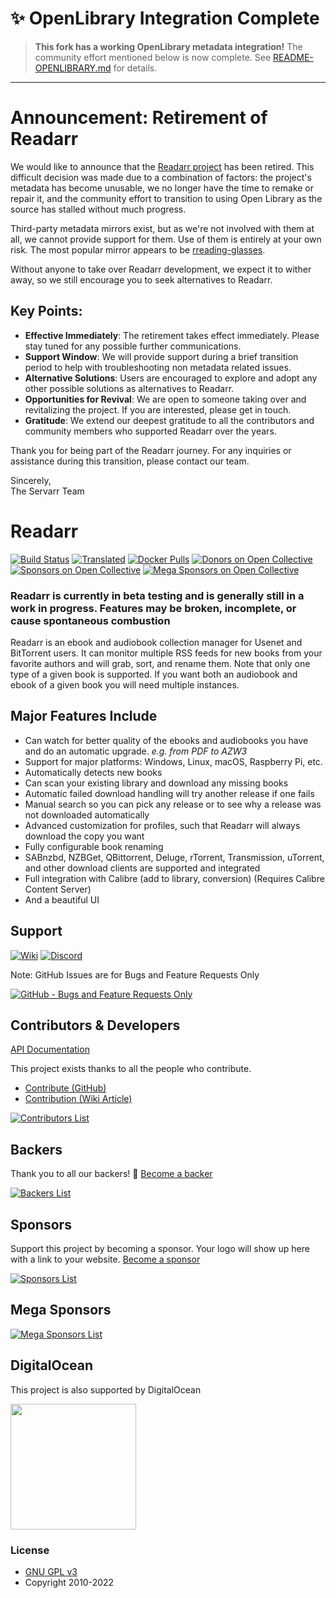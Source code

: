 # ✨ OpenLibrary Integration Complete

> **This fork has a working OpenLibrary metadata integration!** The community effort mentioned below is now complete. See [README-OPENLIBRARY.md](README-OPENLIBRARY.md) for details.

---

# Announcement: Retirement of Readarr

We would like to announce that the [Readarr project](<https://github.com/Readarr/Readarr>) has been retired. This difficult decision was made due to a combination of factors: the project's metadata has become unusable, we no longer have the time to remake or repair it, and the community effort to transition to using Open Library as the source has stalled without much progress.

Third-party metadata mirrors exist, but as we're not involved with them at all, we cannot provide support for them. Use of them is entirely at your own risk. The most popular mirror appears to be [rreading-glasses](<https://github.com/blampe/rreading-glasses>).

Without anyone to take over Readarr development, we expect it to wither away, so we still encourage you to seek alternatives to Readarr.

## Key Points:
- **Effective Immediately**: The retirement takes effect immediately. Please stay tuned for any possible further communications.
- **Support Window**: We will provide support during a brief transition period to help with troubleshooting non metadata related issues.
- **Alternative Solutions**: Users are encouraged to explore and adopt any other possible solutions as alternatives to Readarr.
- **Opportunities for Revival**: We are open to someone taking over and revitalizing the project. If you are interested, please get in touch.
- **Gratitude**: We extend our deepest gratitude to all the contributors and community members who supported Readarr over the years.

Thank you for being part of the Readarr journey. For any inquiries or assistance during this transition, please contact our team.

Sincerely,  
The Servarr Team

# Readarr

[![Build Status](https://dev.azure.com/Readarr/Readarr/_apis/build/status/Readarr.Readarr?branchName=develop)](https://dev.azure.com/Readarr/Readarr/_build/latest?definitionId=1&branchName=develop)
[![Translated](https://translate.servarr.com/widgets/servarr/-/readarr/svg-badge.svg)](https://translate.servarr.com/engage/readarr/?utm_source=widget)
[![Docker Pulls](https://img.shields.io/docker/pulls/hotio/readarr)](https://wiki.servarr.com/readarr/installation#docker)
[![Donors on Open Collective](https://opencollective.com/Readarr/backers/badge.svg)](#backers)
[![Sponsors on Open Collective](https://opencollective.com/Readarr/sponsors/badge.svg)](#sponsors)
[![Mega Sponsors on Open Collective](https://opencollective.com/Readarr/megasponsors/badge.svg)](#mega-sponsors)

### Readarr is currently in beta testing and is generally still in a work in progress. Features may be broken, incomplete, or cause spontaneous combustion

Readarr is an ebook and audiobook collection manager for Usenet and BitTorrent users. It can monitor multiple RSS feeds for new books from your favorite authors and will grab, sort, and rename them.
Note that only one type of a given book is supported. If you want both an audiobook and ebook of a given book you will need multiple instances.

## Major Features Include

* Can watch for better quality of the ebooks and audiobooks you have and do an automatic upgrade. *e.g. from PDF to AZW3*
* Support for major platforms: Windows, Linux, macOS, Raspberry Pi, etc.
* Automatically detects new books
* Can scan your existing library and download any missing books
* Automatic failed download handling will try another release if one fails
* Manual search so you can pick any release or to see why a release was not downloaded automatically
* Advanced customization for profiles, such that Readarr will always download the copy you want
* Fully configurable book renaming
* SABnzbd, NZBGet, QBittorrent, Deluge, rTorrent, Transmission, uTorrent, and other download clients are supported and integrated
* Full integration with Calibre (add to library, conversion) (Requires Calibre Content Server)
* And a beautiful UI

## Support

[![Wiki](https://img.shields.io/badge/servarr-wiki-181717.svg?maxAge=60)](https://wiki.servarr.com/readarr)
[![Discord](https://img.shields.io/badge/discord-chat-7289DA.svg?maxAge=60)](https://readarr.com/discord)

Note: GitHub Issues are for Bugs and Feature Requests Only

[![GitHub - Bugs and Feature Requests Only](https://img.shields.io/badge/github-issues-red.svg?maxAge=60)](https://github.com/Readarr/Readarr/issues)

## Contributors & Developers

[API Documentation](https://readarr.com/docs/api/)

This project exists thanks to all the people who contribute.
- [Contribute (GitHub)](CONTRIBUTING.md)
- [Contribution (Wiki Article)](https://wiki.servarr.com/readarr/contributing)

[![Contributors List](https://opencollective.com/Readarr/contributors.svg?width=890&button=false)](https://github.com/Readarr/Readarr/graphs/contributors)

## Backers

Thank you to all our backers! 🙏 [Become a backer](https://opencollective.com/Readarr#backer)

[![Backers List](https://opencollective.com/Readarr/backers.svg?width=890)](https://opencollective.com/Readarr#backer)

## Sponsors

Support this project by becoming a sponsor. Your logo will show up here with a link to your website. [Become a sponsor](https://opencollective.com/readarr#sponsor)

[![Sponsors List](https://opencollective.com/Readarr/sponsors.svg?width=890)](https://opencollective.com/readarr#sponsor)

## Mega Sponsors

[![Mega Sponsors List](https://opencollective.com/Readarr/tiers/mega-sponsor.svg?width=890)](https://opencollective.com/readarr#mega-sponsor)

## DigitalOcean

This project is also supported by DigitalOcean
<p>
  <a href="https://www.digitalocean.com/">
    <img src="https://opensource.nyc3.cdn.digitaloceanspaces.com/attribution/assets/SVG/DO_Logo_horizontal_blue.svg" width="201px">
  </a>
</p>

### License

* [GNU GPL v3](http://www.gnu.org/licenses/gpl.html)
* Copyright 2010-2022
